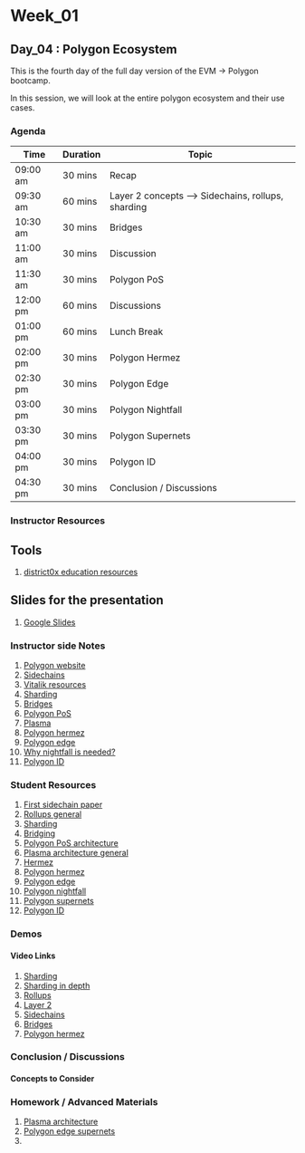 # Week_01
## Day_04 : Polygon Ecosystem

This is the fourth day of the full day version of the EVM → Polygon bootcamp.

In this session, we will look at the entire polygon ecosystem and their use cases.
### Agenda

| Time | Duration | Topic |
| --- | --- | --- |
| 09:00 am | 30 mins | Recap | 
| 09:30 am | 60 mins | Layer 2 concepts --> Sidechains, rollups, sharding| 
| 10:30 am | 30 mins | Bridges |
| 11:00 am | 30 mins | Discussion |
| 11:30 am | 30 mins | Polygon PoS |
| 12:00 pm | 60 mins | Discussions  |
| 01:00 pm | 60 mins | Lunch Break |
| 02:00 pm | 30 mins | Polygon Hermez |
| 02:30 pm | 30 mins | Polygon Edge |
| 03:00 pm | 30 mins | Polygon Nightfall |
| 03:30 pm | 30 mins | Polygon Supernets |
| 04:00 pm | 30 mins | Polygon ID |
| 04:30 pm | 30 mins | Conclusion / Discussions |

### Instructor Resources

## Tools

1. [district0x education resources](https://education.district0x.io/general-topics/)


## Slides for the presentation
1. [Google Slides](https://docs.google.com/presentation/d/1vRTuHSOtyrz7TtKvGFMU8WgL97kMufCsuZak7xFREDw/edit?usp=sharing)

### Instructor side Notes
1. [Polygon website](https://polygon.technology/)
2. [Sidechains](https://www.coindesk.com/learn/an-introduction-to-sidechains/#:~:text=%E2%80%9CThe%20mechanism%20by%20which%20coins,mainnet%20and%20the%20new%20sidechain.)
3. [Vitalik resources](https://vitalik.ca/general/2021/01/05/rollup.html)
4. [Sharding](https://education.district0x.io/general-topics/understanding-ethereum/ethereum-sharding-explained/)
5. [Bridges](https://blog.liquid.com/blockchain-cross-chain-bridge#:~:text=A%20blockchain%20bridge%2C%20otherwise%20known,do%20that%20through%20the%20bridge.)
6. [Polygon PoS](https://docs.chainstack.com/blockchains/polygon)
7. [Plasma](https://docs.ethhub.io/ethereum-roadmap/layer-2-scaling/plasma/)
8. [Polygon hermez](https://l2beat.com/projects/hermez/)
9. [Polygon edge](https://nownodes.io/blog/what-is-polygon-edge/)
10. [Why nightfall is needed?](https://dappradar.com/blog/what-is-polygon-nightfall)
11. [Polygon ID](https://blog.polygon.technology/introducing-polygon-id-zero-knowledge-own-your-identity-for-web3/)


### Student Resources

1. [First sidechain paper](https://blockstream.com/sidechains.pdf)
2. [Rollups general](https://medium.com/offchainlabs/whats-up-with-rollup-db8cd93b314e)
3. [Sharding](https://ethereum.org/en/upgrades/sharding/#main-content)
4. [Bridging](https://ethereum.org/en/developers/docs/bridges/#need-for-bridges)
5. [Polygon PoS architecture](https://docs.polygon.technology/docs/home/architecture/polygon-architecture/)
6. [Plasma architecture general](https://www.blockchain-council.org/blockchain/a-complete-guide-to-ethereum-plasma/#:~:text=Plasma%20refers%20to%20a%20framework,not%20currently%20feasible%20on%20Ethereum.)
7. [Hermez](https://hermez.io/)
8. [Polygon hermez](https://polygon.technology/solutions/polygon-hermez/)
9. [Polygon edge](https://edge-docs.polygon.technology/docs/overview/#:~:text=Polygon%20Edge%20is%20a%20modular,Ethereum%20smart%20contracts%20and%20transactions.)
10. [Polygon nightfall](https://polygon.technology/solutions/polygon-nightfall/)
11. [Polygon supernets](https://polygon.technology/polygon-edge-supernets/)
12. [Polygon ID](https://polygon.technology/polygon-id/)

### Demos

#### Video Links

1. [Sharding](https://www.youtube.com/watch?v=SZpjvWMfgDA)
2. [Sharding in depth](https://www.youtube.com/watch?v=8AtGrwSN8Nc)
3. [Rollups](https://www.youtube.com/watch?v=6_nOYsvXMsE)
4. [Layer 2](https://www.youtube.com/watch?v=9pJjtEeq-N4)
5. [Sidechains](https://www.youtube.com/watch?v=cFRj2-jzm8E)
6. [Bridges](https://www.youtube.com/watch?v=nT26cIz8HjI)
7. [Polygon hermez](https://www.youtube.com/watch?v=3eR64DufpHA)


### Conclusion / Discussions


#### Concepts to Consider


### Homework / Advanced Materials
1. [Plasma architecture](https://plasma.io/plasma.pdf)
2. [Polygon edge supernets](https://blog.polygon.technology/introducing-polygon-supernets-powered-by-polygon-edge-100m-ecosystem-fund/)
3. 

